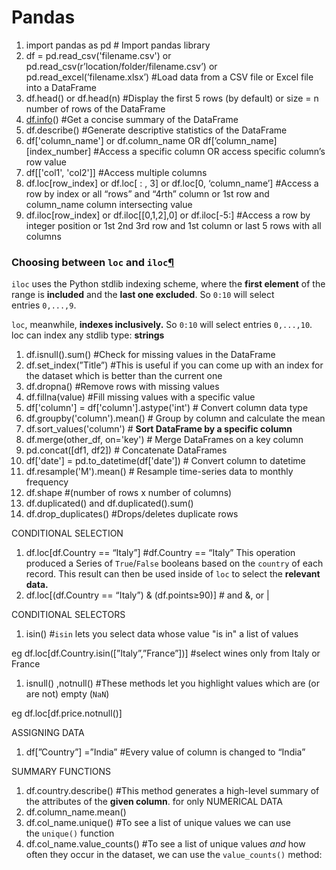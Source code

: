 # Pandas

1. import pandas as pd # Import pandas library
2. df = pd.read_csv('filename.csv') or pd.read_csv(r’location/folder/filename.csv’) or pd.read_excel(’filename.xlsx’) #Load data from a CSV file or Excel file into a DataFrame
3. df.head() or df.head(n) #Display the first 5 rows (by default) or size = n number of rows of the DataFrame
4. [df.info](http://df.info/)() #Get a concise summary of the DataFrame
5. df.describe() #Generate descriptive statistics of the DataFrame
6. df['column_name'] or df.column_name OR df[’column_name][index_number] #Access a specific column OR access specific column’s row value
7. df[['col1', 'col2']] #Access multiple columns
8. df.loc[row_index] or df.loc[ : , 3] or df.loc[0, ‘column_name’] #Access a row by index or all “rows” and “4rth” column or 1st row and column_name column intersecting value 
9. df.iloc[row_index] or df.iloc[[0,1,2],0] or df.iloc[-5:] #Access a row by integer position or 1st 2nd 3rd row and 1st column or last 5 rows with all columns

### **Choosing between `loc` and `iloc`[¶](https://www.kaggle.com/code/residentmario/indexing-selecting-assigning#Choosing-between-loc-and-iloc)**

`iloc` uses the Python stdlib indexing scheme, where the **first element** of the range is **included** and the **last one excluded**. So `0:10` will select entries `0,...,9`. 

`loc`, meanwhile, **indexes inclusively.** So `0:10` will select entries `0,...,10`. loc can index any stdlib type: **strings**

1. df.isnull().sum() #Check for missing values in the DataFrame
2. df.set_index(”Title”) #This is useful if you can come up with an index for the dataset which is better than the current one
3. df.dropna() #Remove rows with missing values
4. df.fillna(value) #Fill missing values with a specific value
5. df['column'] = df['column'].astype('int') # Convert column data type
6. df.groupby('column').mean() # Group by column and calculate the mean
7. df.sort_values('column') # **Sort DataFrame by a specific column**
8. df.merge(other_df, on='key') # Merge DataFrames on a key column
9. pd.concat([df1, df2]) # Concatenate DataFrames
10. df['date'] = pd.to_datetime(df['date']) # Convert column to datetime
11. df.resample('M').mean() # Resample time-series data to monthly frequency
12. df.shape #(number of rows x number of columns)
13. df.duplicated() and df.duplicated().sum()
14. df.drop_duplicates() #Drops/deletes duplicate rows

CONDITIONAL SELECTION

1. df.loc[df.Country == “Italy”] #df.Country == “Italy” This operation produced a Series of `True`/`False` booleans based on the `country` of each record. This result can then be used inside of `loc` to select the **relevant data.**
2. df.loc[(df.Country == “Italy”) & (df.points≥90)] # and &, or | 

CONDITIONAL SELECTORS

1. isin() #`isin` lets you select data whose value "is in" a list of values

eg df.loc[df.Country.isin([”Italy”,”France”])] #select wines only from Italy or France

1. isnull() ,notnull() #These methods let you highlight values which are (or are not) empty (`NaN`)

eg df.loc[df.price.notnull()]

ASSIGNING DATA

1. df[”Country”] =”India” #Every value of column is changed to “India” 

SUMMARY FUNCTIONS 

1. df.country.describe() #This method generates a high-level summary of the attributes of the **given column**. for only NUMERICAL DATA
2. df.column_name.mean() 
3. df.col_name.unique() #To see a list of unique values we can use the `unique()` function
4. df.col_name.value_counts() #To see a list of unique values *and* how often they occur in the dataset, we can use the `value_counts()` method: